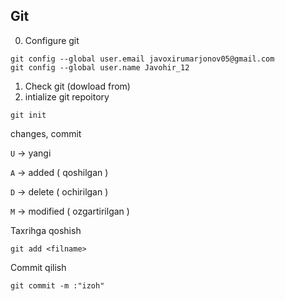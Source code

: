 ## Git
0. Configure git

```
git config --global user.email javoxirumarjonov05@gmail.com
git config --global user.name Javohir_12
```

1. Check git (dowload from)
2. intialize git repoitory
```
git init
```

changes, commit

`U` -> yangi

`A` -> added ( qoshilgan )

`D` -> delete ( ochirilgan )

`M` -> modified ( ozgartirilgan )

Taxrihga qoshish

```
git add <filname>
```

Commit qilish

```
git commit -m :"izoh"
```